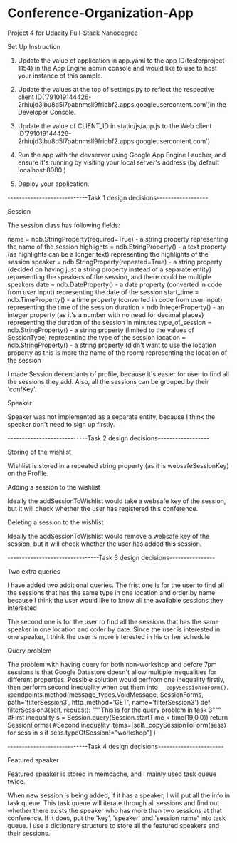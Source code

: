 # Conference-Organization-App
Project 4 for Udacity Full-Stack Nanodegree


Set Up Instruction

1. Update the value of application in app.yaml to the app ID(testerproject-1154) in the App Engine admin console and would like to use to host your instance of this sample.

2. Update the values at the top of settings.py to reflect the respective client ID('791019144426-2rhiujd3jbu8d5l7pabnmsll9friqbf2.apps.googleusercontent.com')in the Developer Console.

3. Update the value of CLIENT_ID in static/js/app.js to the Web client ID'791019144426-2rhiujd3jbu8d5l7pabnmsll9friqbf2.apps.googleusercontent.com')

4. Run the app with the devserver using Google App Engine Laucher, and ensure it's running by visiting your local server's address (by default localhost:8080.)

5. Deploy your application.



----------------------------Task 1 design decisions------------------

Session

The session class has following fields:

name = ndb.StringProperty(required=True) - a string property representing the name of the session
highlights = ndb.StringProperty() - a text property (as highlights can be a longer text) representing the highlights of the session
speaker = ndb.StringProperty(repeated=True) - a string property (decided on having just a string property instead of a separate entity) representing the speakers of the session, and there could be multiple speakers
date = ndb.DateProperty() - a date property (converted in code from user input) representing the date of the session
start_time = ndb.TimeProperty() - a time property (converted in code from user input) representing the time of the session
duration = ndb.IntegerProperty() - an integer property (as it's a number with no need for decimal places) representing the duration of the session in minutes
type_of_session = ndb.StringProperty() - a string property (limited to the values of SessionType) representing the type of the session
location = ndb.StringProperty() - a string property (didn't want to use the location property as this is more the name of the room) representing the location of the session

I made Session decendants of profile, because it's easier for user to find all the sessions they add.
Also, all the sessions can be grouped by their 'confKey'.


Speaker

Speaker was not implemented as a separate entity, because I think the speaker don't need to sign up firstly. 

----------------------------Task 2 design decisions------------------

Storing of the wishlist

Wishlist is stored in a repeated string property (as it is websafeSessionKey) on the Profile.

Adding a session to the wishlist

Ideally the addSessionToWishlist would take a websafe key of the session,  but it will check whether the user has registered this conference.

Deleting a session to the wishlist

Ideally the addSessionToWishlist would remove a websafe key of the session,  but it will check whether the user has added this session.

--------------------------------Task 3 design decisions----------------

Two extra queries

I have added two additional queries.
The frist one is for the user to find all the sessions that has the same type in one location and order by name, because I think the user would like to know all the available sessions they interested

The second one is for the user ro find all the sessions that has the same speaker in one location and order by date. Since the user is interested in one speaker, I think the user is more interested in his or her schedule

Query problem

The problem with having query for both non-workshop and before 7pm sessions is that Google Datastore doesn't allow multiple inequalities for different properties. Possible solution would perfrom one inequality firstly, then perform second inequality when put them into `__copySessionToForm()`.
           @endpoints.method(message_types.VoidMessage, SessionForms,
                      path='filterSession3', http_method='GET', name='filterSession3')
           def filterSession3(self, request):
                """This is for the query problem in task 3"""
                #First inequality 
                s = Session.query(Session.startTime < time(19,0,0))
                return SessionForms(
                    #Second inequality
                    items=[self._copySessionToForm(sess) for sess in s if sess.typeOfSession!="workshop"]
                )

----------------------------Task 4 design decisions-----------------------

Featured speaker

Featured speaker is stored in memcache, and I mainly used task queue twice. 

When new session is being added, if it has a speaker, I will put all the info in task queue. This task queue will iterate through all sessions and find out whether there exists the speaker who has more than two sessions at that conference. If it does, put the 'key', 'speaker' and 'session name' into task queue. I use a dictionary structure to store all the featured speakers and their sessions.